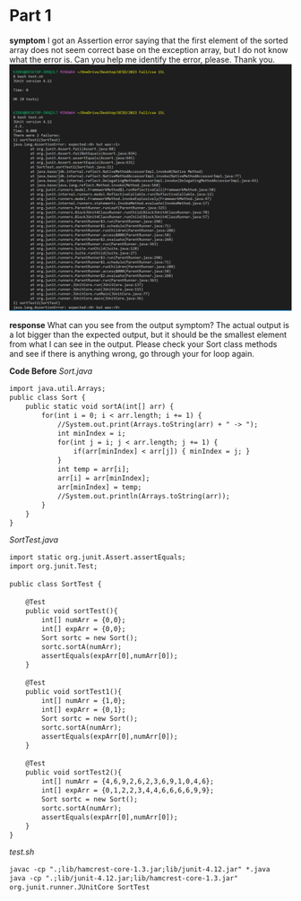 # Part 1

**symptom**
I got an Assertion error saying that the first element of the sorted array does not seem correct base on the exception array, but I do not know what the error is. Can you help me identify the error, please. Thank you.
![lab5-sym](lab5sym.png)

**response**
What can you see from the output symptom? The actual output is a lot bigger than the expected output, but it should be the smallest element from what I can see in the output. Please check your Sort class methods and see if there is anything wrong, go through your for loop again. 


**Code Before**
*Sort.java*
````
import java.util.Arrays;
public class Sort {
    public static void sortA(int[] arr) {
        for(int i = 0; i < arr.length; i += 1) {
            //System.out.print(Arrays.toString(arr) + " -> ");
            int minIndex = i;
            for(int j = i; j < arr.length; j += 1) {
                if(arr[minIndex] < arr[j]) { minIndex = j; }
            }
            int temp = arr[i];
            arr[i] = arr[minIndex];
            arr[minIndex] = temp;
            //System.out.println(Arrays.toString(arr));
        }
    }
}
````
*SortTest.java*
````
import static org.junit.Assert.assertEquals;
import org.junit.Test;

public class SortTest {
    
    @Test
    public void sortTest(){
        int[] numArr = {0,0};
        int[] expArr = {0,0};
        Sort sortc = new Sort();
        sortc.sortA(numArr);
        assertEquals(expArr[0],numArr[0]);
    }

    @Test
    public void sortTest1(){
        int[] numArr = {1,0};
        int[] expArr = {0,1};
        Sort sortc = new Sort();
        sortc.sortA(numArr);
        assertEquals(expArr[0],numArr[0]);
    }

    @Test
    public void sortTest2(){
        int[] numArr = {4,6,9,2,6,2,3,6,9,1,0,4,6};
        int[] expArr = {0,1,2,2,3,4,4,6,6,6,6,9,9};
        Sort sortc = new Sort();
        sortc.sortA(numArr);
        assertEquals(expArr[0],numArr[0]);
    }
}

````
*test.sh*
````
javac -cp ".;lib/hamcrest-core-1.3.jar;lib/junit-4.12.jar" *.java
java -cp ".;lib/junit-4.12.jar;lib/hamcrest-core-1.3.jar" org.junit.runner.JUnitCore SortTest
````
